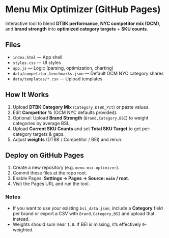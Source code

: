# Menu Mix Optimizer (GitHub Pages)

Interactive tool to blend **DTBK performance**, **NYC competitor mix (OCM)**, and **brand strength** into **optimized category targets** + **SKU counts**.

## Files
- `index.html` — App shell
- `styles.css` — UI styles
- `app.js` — Logic (parsing, optimization, charting)
- `data/competitor_benchmarks.json` — Default OCM NYC category shares
- `data/templates/*.csv` — Upload templates

## How It Works
1. Upload **DTBK Category Mix** (`Category,DTBK_Pct`) or paste values.
2. Edit **Competitor %** (OCM NYC defaults provided).
3. Optional: Upload **Brand Strength** (`Brand,Category,BSI`) to weight categories by average BSI.
4. Upload **Current SKU Counts** and set **Total SKU Target** to get per-category targets & gaps.
5. Adjust **weights** (DTBK / Competitor / BEI) and rerun.

## Deploy on GitHub Pages
1. Create a new repository (e.g. `menu-mix-optimizer`).
2. Commit these files at the repo root.
3. Enable Pages: **Settings → Pages → Source: `main` / root**.
4. Visit the Pages URL and run the tool.

### Notes
- If you want to use your existing `bsi_data.json`, include a **Category** field per brand or export a CSV with `Brand,Category,BSI` and upload that instead.
- Weights should sum near `1.0`. If BEI is missing, it’s effectively `0`-weighted.
